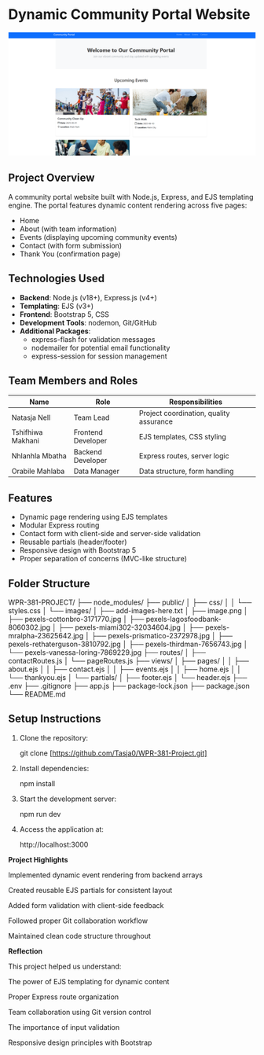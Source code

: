 # Dynamic Community Portal Website

![Project Screenshot](/public/images/image.png)

## Project Overview
A community portal website built with Node.js, Express, and EJS templating engine. The portal features dynamic content rendering across five pages:
- Home
- About (with team information)
- Events (displaying upcoming community events)
- Contact (with form submission)
- Thank You (confirmation page)

## Technologies Used
- **Backend**: Node.js (v18+), Express.js (v4+)
- **Templating**: EJS (v3+)
- **Frontend**: Bootstrap 5, CSS
- **Development Tools**: nodemon, Git/GitHub
- **Additional Packages**: 
  - express-flash for validation messages
  - nodemailer for potential email functionality
  - express-session for session management

## Team Members and Roles
| Name                | Role                  | Responsibilities |
|---------------------|-----------------------|------------------|
| Natasja Nell        | Team Lead             | Project coordination, quality assurance |
| Tshifhiwa Makhani   | Frontend Developer    | EJS templates, CSS styling |
| Nhlanhla Mbatha     | Backend Developer     | Express routes, server logic |
| Orabile Mahlaba     | Data Manager          | Data structure, form handling |

## Features
- Dynamic page rendering using EJS templates
- Modular Express routing
- Contact form with client-side and server-side validation
- Reusable partials (header/footer)
- Responsive design with Bootstrap 5
- Proper separation of concerns (MVC-like structure)

## Folder Structure 
WPR-381-PROJECT/
├── node_modules/
├── public/
│   ├── css/
│   │   └── styles.css
│   └── images/
│       ├── add-images-here.txt
│       ├── image.png
│       ├── pexels-cottonbro-3171770.jpg
│       ├── pexels-lagosfoodbank-8060302.jpg
│       ├── pexels-miami302-32034604.jpg
│       ├── pexels-mralpha-23625642.jpg
│       ├── pexels-prismatico-2372978.jpg
│       ├── pexels-rethaterguson-3810792.jpg
│       ├── pexels-thirdman-7656743.jpg
│       └── pexels-vanessa-loring-7869229.jpg
├── routes/
│   ├── contactRoutes.js
│   └── pageRoutes.js
├── views/
│   ├── pages/
│   │   ├── about.ejs
│   │   ├── contact.ejs
│   │   ├── events.ejs
│   │   ├── home.ejs
│   │   └── thankyou.ejs
│   └── partials/
│       ├── footer.ejs
│       └── header.ejs
├── .env
├── .gitignore
├── app.js
├── package-lock.json
├── package.json
└── README.md

## Setup Instructions
1. Clone the repository:
   
   git clone [https://github.com/Tasja0/WPR-381-Project.git]

2. Install dependencies:

    npm install

3. Start the development server:

    npm run dev

4. Access the application at:

    http://localhost:3000

**Project Highlights**

Implemented dynamic event rendering from backend arrays

Created reusable EJS partials for consistent layout

Added form validation with client-side feedback

Followed proper Git collaboration workflow

Maintained clean code structure throughout

**Reflection**

This project helped us understand:

The power of EJS templating for dynamic content

Proper Express route organization

Team collaboration using Git version control

The importance of input validation

Responsive design principles with Bootstrap